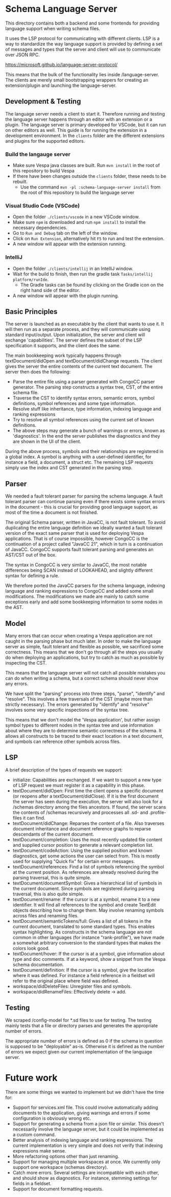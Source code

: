 # Schema Language Server
This directory contains both a backend and some frontends for providing language support when writing schema files.

It uses the LSP protocol for communicating with different clients. LSP is a way to standardize the way language support is provided by defining a set of messages and types that the server and client will use to communicate over JSON RPC.

https://microsoft.github.io/language-server-protocol/

This means that the bulk of the functionality lies inside /language-server. The clients are merely small bootstrapping wrappers for creating an extension/plugin and launching the language-server.

## Development & Testing

The language server needs a client to start it. Therefore running and testing the language server happens through an editor with an extension or a plugin. The language server is primary developed for VSCode, but it can run on other editors as well. This guide is for running the extension in a development environment. In the `clients` folder are the different extensions and plugins for the supported editors.

### Build the langauge server
- Make sure Vespa java classes are built. Run `mvn install` in the root of this repository to build Vespa
- If there have been changes outside the `clients` folder, these needs to be rebuilt.
    - Use the command `mvn -pl :schema-language-server install` from the root of this repository to build the language server

### Visual Studio Code (VSCode)
- Open the folder `./clients/vscode` in a new VSCode window.
- Make sure `npm` is downloaded and run `npm install` to install the necessary dependencies.
- Go to `Run and Debug` tab on the left of the window.
- Click on `Run Extension`, alternatively hit `F5` to run and test the extension.
- A new window will appear with the extension running.

### IntelliJ
- Open the folder `./clients/intellij` in an IntelliJ window.
- Wait for the build to finish, then run the gradle task `Tasks/intellij platform/runIde`.
    - The Gradle tasks can be found by clicking on the Gradle icon on the right hand side of the editor.
- A new window will appear with the plugin running.

## Basic Principles
The server is launched as an executable by the client that wants to use it. It will then run as a separate process, and they will communicate using standard input/output.
Upon initialization, the server and client will exchange 'capabilities'. The server defines the subset of the LSP specification it supports, and the client does the same.

The main bookkeeping work typically happens through textDocument/didOpen and textDocument/didChange requests. 
The client gives the server the entire contents of the current text document. The server then does the following:

- Parse the entire file using a parser generated with CongoCC parser generator. The parsing step constructs a syntax tree, CST, of the entire schema file.
- Traverse the CST to identify syntax errors, semantic errors, symbol definitions, symbol references and some type information.
- Resolve stuff like inheritance, type information, indexing language and ranking expressions
- Try to resolve all symbol references using the current set of known definitions. 
- The above steps may generate a bunch of warnings or errors, known as 'diagnostics'. In the end the server publishes the diagnostics and they are shown in the UI of the client.

During the above process, symbols and their relationships are registered in a global index. A symbol is anything with a user-defined identifier, for instance a field, a document, a struct etc.
The remaining LSP requests simply use the index and CST generated in the parsing step.

## Parser
We needed a fault tolerant parser for parsing the schema language. A fault tolerant parser can continue parsing even if there exists some syntax errors 
in the document - this is crucial for providing good language support, as most of the time a document is not finished.

The original Schema parser, written in JavaCC, is not fault tolerant. To avoid duplicating the entire language definition we ideally wanted a fault tolerant version
of the exact same parser that is used for deploying Vespa applications. That is of course impossible, 
however CongoCC is the continuation of a project called "JavaCC 21", which in turn is a continuation of JavaCC. CongoCC supports fault tolerant parsing and
generates an AST/CST out of the box.

The syntax in CongoCC is very similar to JavaCC, the most notable differences being SCAN instead of LOOKAHEAD, and slightly different syntax for defining a rule.

We therefore ported the JavaCC parsers for the schema language, indexing language and ranking expressions to CongoCC and added some small modifications.
The modifications we made are mainly to catch some exceptions early and add some bookkeeping information to some nodes in the AST.

## Model
Many errors that can occur when creating a Vespa application are not caught in the parsing phase but much later. In order to make the language server as
simple, fault tolerant and flexible as possible, we sacrificed some correctness. This means that we don't go through all the steps you usually do when deploying
an applications, but try to catch as much as possible by inspecting the CST. 

This means that the language server will not catch all possible mistakes you can do when writing a schema, but a correct schema should never show any errors.

We have split the "parsing" process into three steps, "parse", "identify" and "resolve". This involves a few traversals of the CST (maybe more than strictly necessary).
The errors generated by "identify" and "resolve" involves some very specific inspections of the syntax tree. 

This means that we don't model the 'Vespa application', but rather assign symbol types to different nodes in the syntax tree and use information about where they are 
to determine semantic correctness of the schema. It allows all constructs to be traced to their exact location in a text document, and symbols can reference other symbols across files.

## LSP
A brief description of the types of requests we support:
- initialize: Capabilities are exchanged. If we want to support a new type of LSP request we must register it as a capability in this phase.
- textDocument/didOpen: First time the client opens a specific document (or reopens after a textDocument/didClose). If it is the first document the server has seen during
the execution, the server will also look for a /schemas directory among the files ancestors. If found, the server scans the contents of /schemas recursively and processes all .sd- and .profile-files it can find.
- textDocument/didChange: Reparses the content of a file. Also traverses document inheritance and document reference graphs to reparse descendants of the current document.
- textDocument/completion: Uses the most recently updated file content and supplied cursor position to generate a relevant completion list.
- textDocument/codeAction: Using the supplied position and known diagnostics, get some actions the user can select from. This is mostly used for supplying "Quick fix" for certain error messages.
- textDocument/references: Find a list of symbols referencing the symbol at the current position. As references are already resolved during the parsing traversal, this is quite simple.
- textDocument/documentSymbol: Gives a hierarchical list of symbols in the current document. Since symbols are registered during parsing traversal, this is also quite simple.
- textDocument/rename: If the cursor is at a symbol, rename it to a new identifier. It will find all references to the symbol and create TextEdit objects describing how to change them. May involve renaming symbols across files and renaming files.
- textDocument/semanticTokens/full: Gives a list of all tokens in the current document, translated to some standard types. This enables syntax highlighting. As constructs in the schema language
are not common in other languages (for instance "rank-profile"), we have made a somewhat arbitrary conversion to the standard types that makes the colors look good.
- textDocument/hover: If the cursor is at a symbol, give information about type and doc comments. If at a keyword, show a snippet from the Vespa schema documentation.
- textDocument/definition: If the cursor is a symbol, give the location where it was defined. For instance a field reference in a fieldset will refer to the original place where field was defined.
- workspace/didDeleteFiles: Unregister files and symbols.
- workspace/didRenameFiles: Effectively delete -> add.

## Testing
We scraped /config-model for *.sd files to use for testing. The testing mainly tests that a file or directory parses and generates the appropriate number of errors.

The appropriate number of errors is defined as 0 if the schema in question is supposed to be "deployable" as-is. Otherwise it is defined as the number of errors we expect given our current implementation of the language server.

# Future work
There are some things we wanted to implement but we didn't have the time for:

- Support for services.xml file. This could involve automatically adding documents to the application, giving warnings and errors if some configuration is obviously wrong etc.
- Support for generating a schema from a json file or similar. This doesn't necessarily involve the language server, but it could be implemented as a custom command.
- Better analysis of indexing language and ranking expressions. The current implementation is very simple and does not verify that indexing expressions make sense. 
- More refactoring options other than just renaming. 
- Support for managing multiple workspaces at once. We currently only support one workspace (schemas directory).
- Catch more errors. Several settings are incompatible with each other, and should show as diagnostics. For instance, stemming settings for fields in a fieldset.
- Support for document formatting requests.
